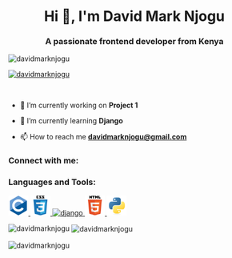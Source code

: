 <h1 align="center">Hi 👋, I'm David Mark Njogu</h1>
<h3 align="center">A passionate frontend developer from Kenya</h3>

<p align="left"> <img src="https://komarev.com/ghpvc/?username=davidmarknjogu&label=Profile%20views&color=0e75b6&style=flat" alt="davidmarknjogu" /> </p>

<p align="left"> <a href="https://github.com/ryo-ma/github-profile-trophy"><img src="https://github-profile-trophy.vercel.app/?username=davidmarknjogu" alt="davidmarknjogu" /></a> </p>

<p align="left"> <a href="https://twitter.com/" target="blank"><img src="https://img.shields.io/twitter/follow/?logo=twitter&style=for-the-badge" alt="" /></a> </p>

- 🔭 I’m currently working on **Project 1**

- 🌱 I’m currently learning **Django**

- 📫 How to reach me **davidmarknjogu@gmail.com**

<h3 align="left">Connect with me:</h3>
<p align="left">
</p>

<h3 align="left">Languages and Tools:</h3>
<p align="left"> <a href="https://www.cprogramming.com/" target="_blank" rel="noreferrer"> <img src="https://raw.githubusercontent.com/devicons/devicon/master/icons/c/c-original.svg" alt="c" width="40" height="40"/> </a> <a href="https://www.w3schools.com/css/" target="_blank" rel="noreferrer"> <img src="https://raw.githubusercontent.com/devicons/devicon/master/icons/css3/css3-original-wordmark.svg" alt="css3" width="40" height="40"/> </a> <a href="https://www.djangoproject.com/" target="_blank" rel="noreferrer"> <img src="https://cdn.worldvectorlogo.com/logos/django.svg" alt="django" width="40" height="40"/> </a> <a href="https://www.w3.org/html/" target="_blank" rel="noreferrer"> <img src="https://raw.githubusercontent.com/devicons/devicon/master/icons/html5/html5-original-wordmark.svg" alt="html5" width="40" height="40"/> </a> <a href="https://www.python.org" target="_blank" rel="noreferrer"> <img src="https://raw.githubusercontent.com/devicons/devicon/master/icons/python/python-original.svg" alt="python" width="40" height="40"/> </a> </p>

<p><img align="left" src="https://github-readme-stats.vercel.app/api/top-langs?username=davidmarknjogu&show_icons=true&locale=en&layout=compact" alt="davidmarknjogu" /></p>

<p>&nbsp;<img align="center" src="https://github-readme-stats.vercel.app/api?username=davidmarknjogu&show_icons=true&locale=en" alt="davidmarknjogu" /></p>

<p><img align="center" src="https://github-readme-streak-stats.herokuapp.com/?user=davidmarknjogu&" alt="davidmarknjogu" /></p>

